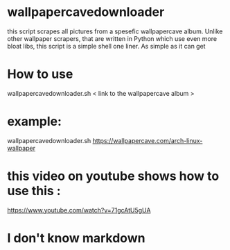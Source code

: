 # wallpapercavedownloader
this script scrapes all pictures from a spesefic wallpapercave album. Unlike other wallpaper scrapers, that are written in Python which use even more bloat libs, this script is a simple shell one liner. As simple as it can get

# How to use
wallpapercavedownloader.sh < link to the wallpapercave album >

# example:
wallpapercavedownloader.sh https://wallpapercave.com/arch-linux-wallpaper


# this video on youtube shows how to use this :

https://www.youtube.com/watch?v=71gcAtU5gUA

# I don't know markdown
